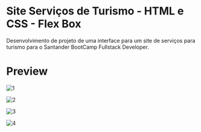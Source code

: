 
# Site Serviços de Turismo - HTML e CSS - Flex Box



Desenvolvimento de projeto de uma interface para um site de serviços para turismo para o Santander BootCamp Fullstack Developer.



# Preview

![1](/../viagens-projeto/img/1.png)

![2](/../viagens-projeto/img/2.png)

![3](/../viagens-projeto/img/3.png)

![4](/../viagens-projeto/img/4.png)

